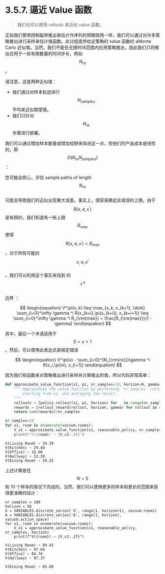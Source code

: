 # 3.5.7. 逼近 Value 函数

> 我们也可以使用 rollouts 来近似 value 函数。

正如我们使用控制磁带推出来估计作序列的预期效用一样，我们可以通过对许多策略推出进行采样来估计值函数。此过程提供给定策略的 value 函数的 aMonte Carlo 近似值。当然，我们不能在无限时间范围内应用策略推出，因此我们只将推出应用于一些有限数量的时间步长，例如$$N_{ro}$$。

请注意，这是两种近似值：

* 我们通过对样本轨迹进行$$N_{samples}$$  平均来近似期望值。
* 我们只针对$$N_{ro}$$  步骤进行部署。

我们可以通过增加样本数量或增加视野来改进这一点，但他们的产品成本是线性的，即$$O(N_{ro}N_{samples})$$：

您可能会担心，评估 sample paths of length $$N_{ro}$$\
可能会导致我们的近似出现重大误差。事实上，很容易确定此错误的上限。由于$$R(x,a,x^{\prime})$$是有限的，我们知道有一些上限$$R_{max}$$使得$$R(x,a,x^{\prime})<R_{max}$$，对于所有可能的$$x,a,x^{\prime}$$\
。我们可以利用这个事实来找到 的$$\mathcal{V}^{\pi}$$\
边界 ：

$$
\begin{equation}
V^\pi(x_k)
\leq \max_{x_k, x_{k+1}, \dots} \sum_{i=0}^\infty \gamma ^i R(x_{k+i},\pi(x_{k+i}), x_{k+i+1})
\leq \sum_{i=0}^\infty \gamma ^i R_{\rm{max}} = \frac{R_{\rm{max}}}{1 - \gamma}
\end{equation}
$$

其中，最后一个术语适用于$$0 < \gamma < 1$$。然后，可以使用此表达式来绑定错误

$$
\begin{equation}
V^\pi(x) - \sum_{i=0}^{N_{\rm{ro}}}\gamma ^i R(x_i,\pi(xi), x_{i+1})
\end{equation}
$$

因为我们有函数来对策略推出进行采样并计算推出的值，所以代码非常简单：

```python
def approximate_value_function(x1, pi, nr_samples=10, horizon=N, gamma=0.9):
    """ Approximate the value function by performing `nr_samples` rollouts
        starting from x1, and averaging the result.
    """
    rollouts = [policy_rollout(x1, pi, horizon) for _ in range(nr_samples)]
    rewards = [rollout_reward(rollout, horizon, gamma) for rollout in rollouts]
    return sum(rewards)/nr_samples

nr_samples=10
for x1, room in enumerate(vacuum.rooms):
    V_x1 = approximate_value_function(x1, reasonable_policy, nr_samples)
    print(f"V({room}) ~ {V_x1:.2f}")
```

```
V(Living Room) ~ 34.39
V(Kitchen) ~ 29.49
V(Office) ~ 16.00
V(Hallway) ~ 32.39
V(Dining Room) ~ 19.25
```

上述计算是在$$N=5$$和 10 个样本的情况下完成的。当然，我们可以使用更多的样本和更长的范围来获得更准确的估计：

```renpy
nr_samples = 100
horizon = 50
X = VARIABLES.discrete_series('X', range(1, horizon+1), vacuum.rooms)
A = VARIABLES.discrete_series('A', range(1, horizon), vacuum.action_space)
for x1, room in enumerate(vacuum.rooms):
    V_x1 = approximate_value_function(x1, reasonable_policy, nr_samples, horizon)
    print(f"V({room}) ~ {V_x1:.2f}")
```

```
V(Living Room) ~ 99.43
V(Kitchen) ~ 97.64
V(Office) ~ 84.74
V(Hallway) ~ 97.37
```

```
V(Dining Room) ~ 85.89
```
